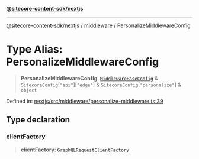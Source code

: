 [**@sitecore-content-sdk/nextjs**](../../README.md)

***

[@sitecore-content-sdk/nextjs](../../README.md) / [middleware](../README.md) / PersonalizeMiddlewareConfig

# Type Alias: PersonalizeMiddlewareConfig

> **PersonalizeMiddlewareConfig**: [`MiddlewareBaseConfig`](MiddlewareBaseConfig.md) & `SitecoreConfig`\[`"api"`\]\[`"edge"`\] & `SitecoreConfig`\[`"personalize"`\] & `object`

Defined in: [nextjs/src/middleware/personalize-middleware.ts:39](https://github.com/Sitecore/content-sdk/blob/0f8983961033e3434ebcac616164ddf8d484be81/packages/nextjs/src/middleware/personalize-middleware.ts#L39)

## Type declaration

### clientFactory

> **clientFactory**: [`GraphQLRequestClientFactory`](../../client/type-aliases/GraphQLRequestClientFactory.md)
